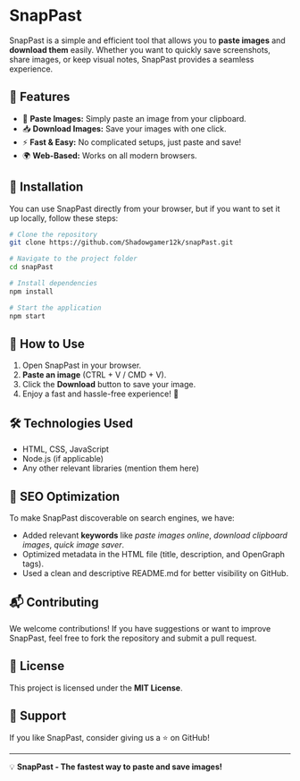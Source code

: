 # SnapPast

SnapPast is a simple and efficient tool that allows you to **paste images** and **download them** easily. Whether you want to quickly save screenshots, share images, or keep visual notes, SnapPast provides a seamless experience.

## 🚀 Features

- 📌 **Paste Images:** Simply paste an image from your clipboard.
- 📥 **Download Images:** Save your images with one click.
- ⚡ **Fast & Easy:** No complicated setups, just paste and save!
- 🌍 **Web-Based:** Works on all modern browsers.

## 🔧 Installation

You can use SnapPast directly from your browser, but if you want to set it up locally, follow these steps:

```bash
# Clone the repository
git clone https://github.com/Shadowgamer12k/snapPast.git

# Navigate to the project folder
cd snapPast

# Install dependencies
npm install

# Start the application
npm start
```

## 📖 How to Use

1. Open SnapPast in your browser.
2. **Paste an image** (CTRL + V / CMD + V).
3. Click the **Download** button to save your image.
4. Enjoy a fast and hassle-free experience! 🚀

## 🛠 Technologies Used

- HTML, CSS, JavaScript
- Node.js (if applicable)
- Any other relevant libraries (mention them here)

## 📢 SEO Optimization

To make SnapPast discoverable on search engines, we have:

- Added relevant **keywords** like *paste images online*, *download clipboard images*, *quick image saver*.
- Optimized metadata in the HTML file (title, description, and OpenGraph tags).
- Used a clean and descriptive README.md for better visibility on GitHub.

## 📬 Contributing

We welcome contributions! If you have suggestions or want to improve SnapPast, feel free to fork the repository and submit a pull request.

## 📜 License

This project is licensed under the **MIT License**.

## 🌟 Support

If you like SnapPast, consider giving us a ⭐ on GitHub!

---

💡 **SnapPast - The fastest way to paste and save images!**

